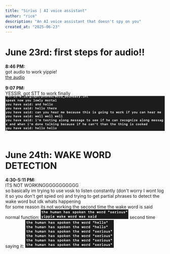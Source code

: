 ```yaml
---
title: "Sirius | AI voice assistant"
author: "rice"
description: "An AI voice assistant that doesn't spy on you"
created_at: "2025-06-23"
---
```


# June 23rd: first steps for audio!!
**8:46 PM:**<br/>
got audio to work yippie!<br/>
[the audio](https://github.com/keenwarice/assistant/blob/0080e99633b3a5e2bb6d95e8da195b1a5354822f/journal_attatchments/recording_JUN23_845.wav)<br/>
 <br/>
**9:07 PM:**<br/>
YESSIR, got STT to work finally<br/>
![image of an expert coder's STT working](https://github.com/keenwarice/assistant/blob/7fa26025a701c7c745ecd39e5ff69e68ebdc80c4/journal_attatchments/Screenshot%202025-06-23.png)<br/>
 <br/>
 
# June 24th: WAKE WORD DETECTION
**4:30-5:11 PM:**<br/>
ITS NOT WORKINGGGGGGGGGGG<br/>
so basically im trying to use vosk to listen constantly (don't worry I wont log it so you don't get spied on) and trying to get partial phrases to detect the wake word but idk whats happening<br/>
for some reason its not working the second time the wake word is said
normal function:
![normal function of code](https://github.com/keenwarice/assistant/blob/ecab1a540b3ae39889de5407377b2cf8636f79cf/journal_attatchments/2025-06-24%20normal%20function.png)
second time saying it:
![image of perfectly fine code not doing what its supposed to](https://github.com/keenwarice/assistant/blob/ecab1a540b3ae39889de5407377b2cf8636f79cf/journal_attatchments/2025-06-24%20odd%20function.png)

